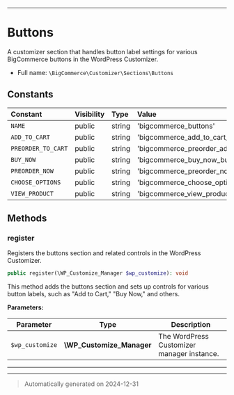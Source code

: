 ***

# Buttons

A customizer section that handles button label settings for various BigCommerce buttons in the WordPress Customizer.



* Full name: `\BigCommerce\Customizer\Sections\Buttons`


## Constants

| Constant | Visibility | Type | Value |
|:---------|:-----------|:-----|:------|
|`NAME`|public|string|&#039;bigcommerce_buttons&#039;|
|`ADD_TO_CART`|public|string|&#039;bigcommerce_add_to_cart_button_label&#039;|
|`PREORDER_TO_CART`|public|string|&#039;bigcommerce_preorder_add_to_cart_button_label&#039;|
|`BUY_NOW`|public|string|&#039;bigcommerce_buy_now_button_label&#039;|
|`PREORDER_NOW`|public|string|&#039;bigcommerce_preorder_now_button_label&#039;|
|`CHOOSE_OPTIONS`|public|string|&#039;bigcommerce_choose_options_button_label&#039;|
|`VIEW_PRODUCT`|public|string|&#039;bigcommerce_view_product_button_label&#039;|


## Methods


### register

Registers the buttons section and related controls in the WordPress Customizer.

```php
public register(\WP_Customize_Manager $wp_customize): void
```

This method adds the buttons section and sets up controls for various button labels,
such as "Add to Cart," "Buy Now," and others.






**Parameters:**

| Parameter | Type | Description |
|-----------|------|-------------|
| `$wp_customize` | **\WP_Customize_Manager** | The WordPress Customizer manager instance. |





***


***
> Automatically generated on 2024-12-31
